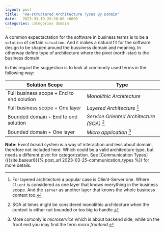 ```yaml
---
layout: post
title:  "Re-structured Architecture Types By Domain"
date:   2023-03-19 20:26:08 +0000
categories: categories domain
---
```

A common expectactation for the software in business terms is to be a `solution` of certain `situation`.
And it makes a natural fit for the software design to be shaped around the bussiness domain and meaning. In otherway define type of architecture where the pivot (north-star) is the business domain.

In this regard the suggestion is to look at commonly used terms in the following way:

| Solution Scope | Type |
| ----------- | ----------- |
| Full business scope + End to end solution | *Monolithic Architecture* |
| Full business scope + One layer | *Layered Architecture* [^1] |
| Bounded domain + End to end solution | *Service Oriented Architecture (SOA)* [^2] |
| Bounded domain + One layer | *Micro application* [^3] |

**Note:** *Event based* system is a way of interaction and less about domain, therefore not included here. Which could be a valid architecture type, but needs a different pivot for categorization. See [Communication Types]({{site.baseurl}}{% post_url 2023-03-25-communication_types %}) for more details.

[^1]: For layered architecture a popular case is Client-Server one. Where `Client` is considered as one layer that knows everything in the business scope. And the `server` as another layer that knows the whole business context too.
[^2]: SOA at times might be considered monolithic architecture when the context is either not bounded or too big to handle.
[^3]: More comonly is *microservice* which is about backend side, while on the front end you may find the term *micro frontend*.
